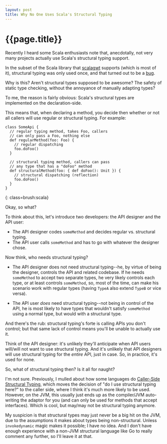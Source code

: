 ```yaml
---
layout: post
title: Why No One Uses Scala's Structural Typing
---
```


{{page.title}}
==============

Recently I heard some Scala enthusiasts note that, anecdotally, not very many projects actually use Scala's structural typing support.

In the subset of the Scala library that [scalagwt](http://scalagwt.github.com/) supports (which is most of it), structural typing was only used once, and that turned out to be a [bug](https://issues.scala-lang.org/browse/SI-4791).

Why is this? Aren't structural types supposed to be awesome? The safety of static type checking, without the annoyance of manually adapting types?

To me, the reason is fairly obvious: Scala's structural types are implemented on the declaration-side.

This means that, when declaring a method, you decide then whether or not all callers will use regular or structural typing. For example:

    class SomeApi {
      // regular typing method, takes Foo, callers
      // can only pass a Foo, nothing else
      def regularMethod(foo: Foo) {
        // regular dispatching
        foo.doFoo()
      }

      // structural typing method, callers can pass
      // any type that has a "doFoo" method
      def structuralMethod(foo: { def doFoo(): Unit }) {
        // structural dispatching (reflection)
        foo.doFoo()
      }
    }
{: class=brush:scala}

Okay, so what?

To think about this, let's introduce two developers: the API designer and the API user:

* The API designer codes `someMethod` and decides regular vs. structural typing.
* The API user calls `someMethod` and has to go with whatever the designer chose.

Now think, who needs structural typing?

* The API designer does not need structural typing--he, by virtue of being the designer, controls the API and related codebase. If he needs `someMethod` to accept two separate types, he very likely controls each type, or at least controls `someMethod`, so, most of the time, can make his scenario work with regular types (having `TypeA` also extend `TypeB` or vice versa).

* The API user *does* need structural typing--not being in control of the API, he is most likely to have types that wouldn't satisfy `someMethod` using a normal type, but would with a structural type.

And there's the rub: structural typing's forte is calling APIs you don't control; but that same lack of control means you'll be unable to actually use it.

Think of the API designer: it's unlikely they'll anticipate when API users will/will not want to use structural typing. And it's unlikely that API designers will use structural typing for the *entire* API, just in case. So, in practice, it's used for none.

So, what of structural typing then? Is it all for naught?

I'm not sure. Previously, I mulled about how some languages do [Caller-Side Structural Typing](http://draconianoverlord.com/2010/01/17/caller-side-structural-typing.html), which moves the decision of "do I use structural typing here?" to the caller side, where I think it's much more likely to be used. However, on the JVM, this usually just ends up as the compiler/JVM auto-writing the adaptor for you (and can only be used for methods that accept interfaces). Which is cool, but may/may not be structural typing anymore.

My suspicion is that structural types may just never be a big hit on the JVM, due to the assumptions it makes about types being non-structural. Unless `invokedynamic` magic makes it possible; I have no idea. And I don't have enough experience with a non-JVM structural language like Go to really comment any further, so I'll leave it at that.


